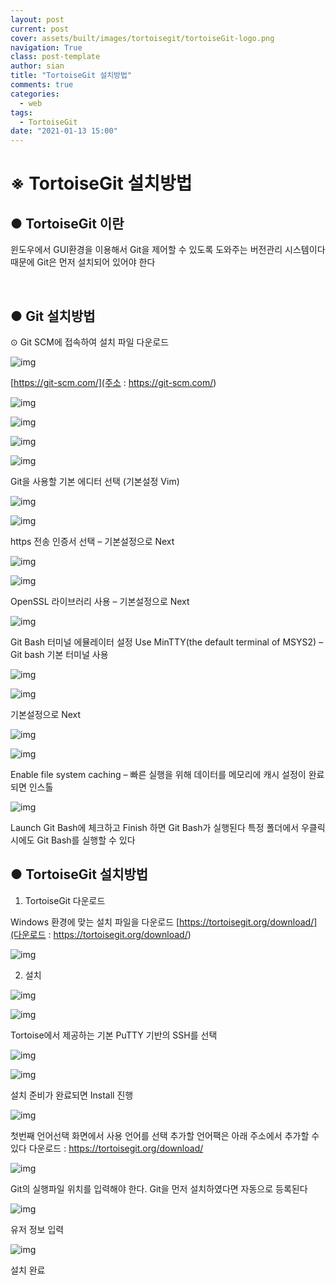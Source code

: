 ```yaml
---
layout: post
current: post
cover: assets/built/images/tortoisegit/tortoiseGit-logo.png
navigation: True
class: post-template
author: sian
title: "TortoiseGit 설치방법"
comments: true
categories:
  - web
tags:
  - TortoiseGit
date: "2021-01-13 15:00"
---
```


# ※	TortoiseGit 설치방법

## ●	TortoiseGit 이란

윈도우에서 GUI환경을 이용해서 Git을 제어할 수 있도록 도와주는 버전관리 시스템이다
때문에 Git은 먼저 설치되어 있어야 한다

 
## ●	Git 설치방법

⊙ Git SCM에 접속하여 설치 파일 다운로드

![img](\assets\built\images\tortoisegit\tortoise01.png)

[https://git-scm.com/](주소 : https://git-scm.com/)






![img](\assets\built\images\tortoisegit\tortoise02.png)

![img](\assets\built\images\tortoisegit\tortoise03.png)





![img](\assets\built\images\tortoisegit\tortoise04.png)

![img](\assets\built\images\tortoisegit\tortoise05.png)

Git을 사용할 기본 에디터 선택 (기본설정 Vim)





![img](\assets\built\images\tortoisegit\tortoise06.png)

![img](\assets\built\images\tortoisegit\tortoise07.png)

https 전송 인증서 선택 – 기본설정으로 Next




![img](\assets\built\images\tortoisegit\tortoise08.png)

![img](\assets\built\images\tortoisegit\tortoise09.png)

OpenSSL 라이브러리 사용 – 기본설정으로 Next




![img](\assets\built\images\tortoisegit\tortoise10.png)

Git Bash 터미널 에뮬레이터 설정
Use MinTTY(the default terminal of MSYS2) – Git bash 기본 터미널 사용





![img](\assets\built\images\tortoisegit\tortoise11.png)

![img](\assets\built\images\tortoisegit\tortoise12.png)

기본설정으로 Next





![img](\assets\built\images\tortoisegit\tortoise13.png)

![img](\assets\built\images\tortoisegit\tortoise14.png)

Enable file system caching – 빠른 실행을 위해 데이터를 메모리에 캐시
설정이 완료되면 인스톨






![img](\assets\built\images\tortoisegit\tortoise15.png)

Launch Git Bash에 체크하고 Finish 하면 Git Bash가 실행된다
특정 폴더에서 우클릭시에도 Git Bash를 실행할 수 있다




## ●	TortoiseGit 설치방법

1.	TortoiseGit 다운로드

Windows 환경에 맞는 설치 파일을 다운로드
[https://tortoisegit.org/download/](다운로드 : https://tortoisegit.org/download/)

![img](\assets\built\images\tortoisegit\tortoise16.png)




2.	설치

![img](\assets\built\images\tortoisegit\tortoise17.png)

![img](\assets\built\images\tortoisegit\tortoise18.png)

Tortoise에서 제공하는 기본 PuTTY 기반의 SSH를 선택





![img](\assets\built\images\tortoisegit\tortoise19.png)

![img](\assets\built\images\tortoisegit\tortoise20.png)

설치 준비가 완료되면 Install 진행






![img](\assets\built\images\tortoisegit\tortoise21.png)

첫번째 언어선택 화면에서 사용 언어를 선택
추가할 언어팩은 아래 주소에서 추가할 수 있다
다운로드 : https://tortoisegit.org/download/






![img](\assets\built\images\tortoisegit\tortoise22.png)

Git의 실행파일 위치를 입력해야 한다. Git을 먼저 설치하였다면 자동으로 등록된다






![img](\assets\built\images\tortoisegit\tortoise23.png)

유저 정보 입력





![img](\assets\built\images\tortoisegit\tortoise24.png)

설치 완료

